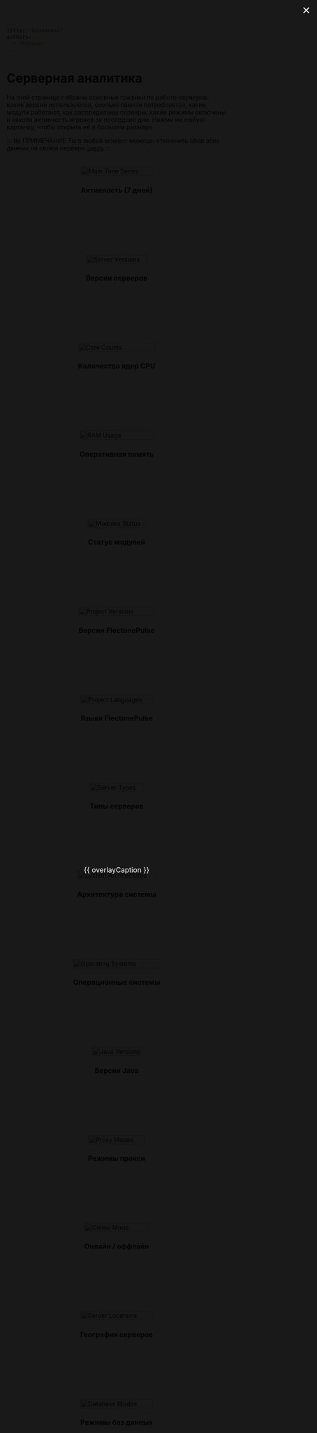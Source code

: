 ```yaml
---
title: "Аналитика"
authors:
  - TheFaser
---
```


<script setup>
import { ref } from 'vue'

const overlayVisible = ref(false)
const overlaySrc     = ref('')
const overlayCaption = ref('')

function showOverlay(src, caption) {
  overlaySrc.value     = src
  overlayCaption.value = caption
  overlayVisible.value = true
}

function hideOverlay() {
  overlayVisible.value = false
}
</script>

<style>
.metrics-grid {
  display: grid;
  grid-template-columns: repeat(auto-fit, minmax(200px, 1fr));
  gap: 128px;
  padding: 20px 0;
  overflow: visible;
}

.metrics-item {
  max-width: 300px;
  margin: 0 auto;
  display: flex;
  flex-direction: column;
  align-items: center;
  cursor: zoom-in;
}

.metrics-item h3 {
  font-size: 1rem;
  margin-bottom: 10px;
  text-align: center;
}

.metrics-item img {
  width: 100%;
  max-width: 300px;
  transition: transform .2s ease;
}


.metrics-item:hover img {
  transform: scale(1.05);
}

.overlay {
  position: fixed;
  top: 0; left: 0;
  width: 100vw; height: 100vh;
  background: rgba(0,0,0,0.9);
  display: flex;
  flex-direction: column;
  align-items: center;
  justify-content: center;
  z-index: 9999;
}

.overlay-img {
  max-width: 90vw;
  max-height: 80vh;
  object-fit: contain;
}

.overlay-caption {
  margin-top: 12px;
  color: #fff;
  font-size: 1rem;
  text-align: center;
}

.overlay-close {
  position: absolute;
  top: 20px; right: 30px;
  font-size: 2rem;
  background: none;
  border: none;
  color: #fff;
  cursor: pointer;
}
</style>

<div v-if="overlayVisible" class="overlay" @click.self="hideOverlay">
  <button class="overlay-close" @click="hideOverlay">×</button>
  <img :src="overlaySrc" class="overlay-img" />
  <div class="overlay-caption">{{ overlayCaption }}</div>
</div>

# Серверная аналитика

На этой странице собраны основные графики по работе серверов: 
какие версии используются, сколько памяти потребляется, 
какие модули работают, как распределены серверы, 
какие режимы включены и какова активность игроков за последние дни. 
Нажми на любую картинку, чтобы открыть её в большем размере

::: tip ПРИМЕЧАНИЕ
Ты в любой момент можешь отключить сбор этих данных на своём сервере [здесь](/docs/config#metrics)
:::

<div class="metrics-grid">

  <div class="metrics-item" @click="showOverlay('/api/pulse/metrics/svg', 'Активность игроков и серверов')">
    <img src="/api/pulse/metrics/svg" alt="Main Time Series">
    <h3>Активность (7 дней)</h3>
  </div>

  <div class="metrics-item" @click="showOverlay('/api/pulse/metrics/svg/server-versions', 'Версии серверов')">
    <img src="/api/pulse/metrics/svg/server-versions" alt="Server Versions">
    <h3>Версии серверов</h3>
  </div>

  <div class="metrics-item" @click="showOverlay('/api/pulse/metrics/svg/core-counts', 'Количество ядер CPU')">
    <img src="/api/pulse/metrics/svg/core-counts" alt="Core Counts">
    <h3>Количество ядер CPU</h3>
  </div>

  <div class="metrics-item" @click="showOverlay('/api/pulse/metrics/svg/ram-usage', 'Использование оперативной памяти')">
    <img src="/api/pulse/metrics/svg/ram-usage" alt="RAM Usage">
    <h3>Оперативная память</h3>
  </div>

  <div class="metrics-item" @click="showOverlay('/api/pulse/metrics/svg/modules-status', 'Статус модулей')">
    <img src="/api/pulse/metrics/svg/modules-status" alt="Modules Status">
    <h3>Статус модулей</h3>
  </div>

  <div class="metrics-item" @click="showOverlay('/api/pulse/metrics/svg/project-versions', 'Версии FlectonePulse')">
    <img src="/api/pulse/metrics/svg/project-versions" alt="Project Versions">
    <h3>Версии FlectonePulse</h3>
  </div>

  <div class="metrics-item" @click="showOverlay('/api/pulse/metrics/svg/project-languages', 'Языки проекта')">
    <img src="/api/pulse/metrics/svg/project-languages" alt="Project Languages">
    <h3>Языки FlectonePulse</h3>
  </div>

  <div class="metrics-item" @click="showOverlay('/api/pulse/metrics/svg/server-types', 'Типы серверов')">
    <img src="/api/pulse/metrics/svg/server-types" alt="Server Types">
    <h3>Типы серверов</h3>
  </div>

  <div class="metrics-item" @click="showOverlay('/api/pulse/metrics/svg/system-archs', 'Архитектура системы')">
    <img src="/api/pulse/metrics/svg/system-archs" alt="System Architectures">
    <h3>Архитектура системы</h3>
  </div>

  <div class="metrics-item" @click="showOverlay('/api/pulse/metrics/svg/operation-systems', 'Операционные системы')">
    <img src="/api/pulse/metrics/svg/operation-systems" alt="Operating Systems">
    <h3>Операционные системы</h3>
  </div>

  <div class="metrics-item" @click="showOverlay('/api/pulse/metrics/svg/java-versions', 'Версии Java')">
    <img src="/api/pulse/metrics/svg/java-versions" alt="Java Versions">
    <h3>Версии Java</h3>
  </div>

  <div class="metrics-item" @click="showOverlay('/api/pulse/metrics/svg/proxy-modes', 'Режимы прокси')">
    <img src="/api/pulse/metrics/svg/proxy-modes" alt="Proxy Modes">
    <h3>Режимы прокси</h3>
  </div>

  <div class="metrics-item" @click="showOverlay('/api/pulse/metrics/svg/online-mode', 'Онлайн и оффлайн режимы')">
    <img src="/api/pulse/metrics/svg/online-mode" alt="Online Mode">
    <h3>Онлайн / оффлайн</h3>
  </div>

  <div class="metrics-item" @click="showOverlay('/api/pulse/metrics/svg/server-locations', 'География серверов')">
    <img src="/api/pulse/metrics/svg/server-locations" alt="Server Locations">
    <h3>География серверов</h3>
  </div>

  <div class="metrics-item" @click="showOverlay('/api/pulse/metrics/svg/database-modes', 'Режимы баз данных')">
    <img src="/api/pulse/metrics/svg/database-modes" alt="Database Modes">
    <h3>Режимы баз данных</h3>
  </div>

</div>